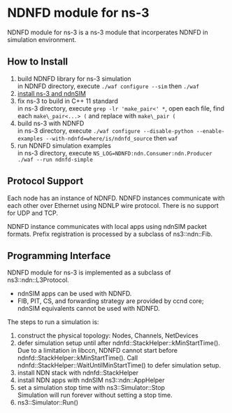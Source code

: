 # NDNFD module for ns-3

NDNFD module for ns-3 is a ns-3 module that incorperates NDNFD in simulation environment.

## How to Install

1. build NDNFD library for ns-3 simulation  
   in NDNFD directory, execute `./waf configure --sim` then `./waf`
2. [install ns-3 and ndnSIM](http://ndnsim.net/getting-started.html)
3. fix ns-3 to build in C++ 11 standard  
   in ns-3 directory, execute `grep -lr 'make_pair<' *`,
   open each file, find each `make\_pair<...> (` and replace with `make\_pair (`
4. build ns-3 with NDNFD  
   in ns-3 directory, execute `./waf configure --disable-python --enable-examples --with-ndnfd=where/is/ndnfd_source` then `waf`
5. run NDNFD simulation examples  
   in ns-3 directory, execute `NS_LOG=NDNFD:ndn.Consumer:ndn.Producer ./waf --run ndnfd-simple`

## Protocol Support

Each node has an instance of NDNFD. NDNFD instances communicate with each other over Ethernet using NDNLP wire protocol. There is no support for UDP and TCP.

NDNFD instance communicates with local apps using ndnSIM packet formats. Prefix registration is processed by a subclass of ns3::ndn::Fib.

## Programming Interface

NDNFD module for ns-3 is implemented as a subclass of ns3::ndn::L3Protocol.

* ndnSIM apps can be used with NDNFD.
* FIB, PIT, CS, and forwarding strategy are provided by ccnd core; ndnSIM equivalents cannot be used with NDNFD.

The steps to run a simulation is:

1. construct the physical topology: Nodes, Channels, NetDevices
2. defer simulation setup until after ndnfd::StackHelper::kMinStartTime().
   Due to a limitation in libccn, NDNFD cannot start before ndnfd::StackHelper::kMinStartTime().
   Call ndnfd::StackHelper::WaitUntilMinStartTime() to defer simulation setup.
3. install NDN stack with ndnfd::StackHelper
4. install NDN apps with ndnSIM ns3::ndn::AppHelper
5. set a simulation stop time with ns3::Simulator::Stop  
   Simulation will run forever without setting a stop time.
6. ns3::Simulator::Run()

